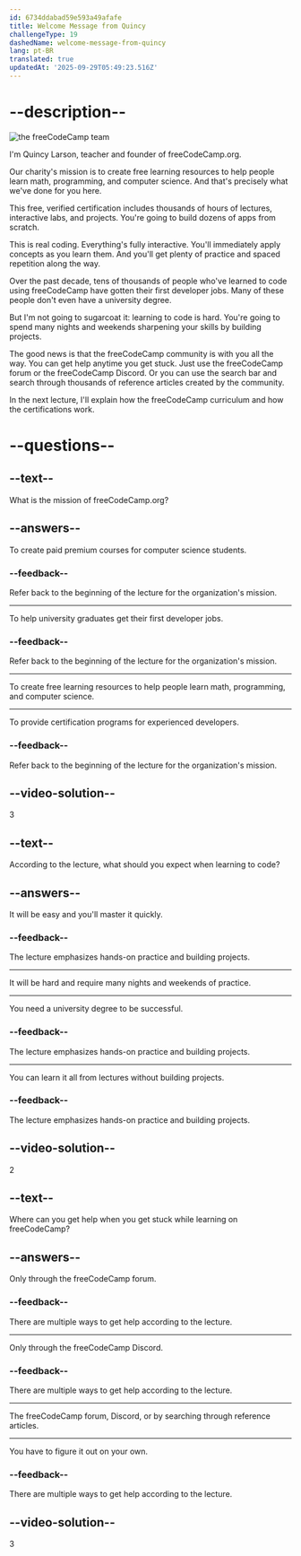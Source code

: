 ```yaml
---
id: 6734ddabad59e593a49afafe
title: Welcome Message from Quincy
challengeType: 19
dashedName: welcome-message-from-quincy
lang: pt-BR
translated: true
updatedAt: '2025-09-29T05:49:23.516Z'
---
```


# --description--

<img src="https://cdn.freecodecamp.org/curriculum/lecture-transcripts/freeCodeCamp_team.jpeg" alt="the freeCodeCamp team">

I'm Quincy Larson, teacher and founder of freeCodeCamp.org.

Our charity's mission is to create free learning resources to help people learn math, programming, and computer science. And that's precisely what we've done for you here.

This free, verified certification includes thousands of hours of lectures, interactive labs, and projects. You're going to build dozens of apps from scratch.

This is real coding. Everything's fully interactive. You'll immediately apply concepts as you learn them. And you'll get plenty of practice and spaced repetition along the way.

Over the past decade, tens of thousands of people who've learned to code using freeCodeCamp have gotten their first developer jobs. Many of these people don't even have a university degree.

But I'm not going to sugarcoat it: learning to code is hard. You're going to spend many nights and weekends sharpening your skills by building projects.

The good news is that the freeCodeCamp community is with you all the way. You can get help anytime you get stuck. Just use the freeCodeCamp forum or the freeCodeCamp Discord. Or you can use the search bar and search through thousands of reference articles created by the community.

In the next lecture, I'll explain how the freeCodeCamp curriculum and how the certifications work.

# --questions--

## --text--

What is the mission of freeCodeCamp.org?

## --answers--

To create paid premium courses for computer science students.

### --feedback--

Refer back to the beginning of the lecture for the organization's mission.

---

To help university graduates get their first developer jobs.

### --feedback--

Refer back to the beginning of the lecture for the organization's mission.

---

To create free learning resources to help people learn math, programming, and computer science.

---

To provide certification programs for experienced developers.

### --feedback--

Refer back to the beginning of the lecture for the organization's mission.

## --video-solution--

3

## --text--

According to the lecture, what should you expect when learning to code?

## --answers--

It will be easy and you'll master it quickly.

### --feedback--

The lecture emphasizes hands-on practice and building projects.

---

It will be hard and require many nights and weekends of practice.

---

You need a university degree to be successful.

### --feedback--

The lecture emphasizes hands-on practice and building projects.

---

You can learn it all from lectures without building projects.

### --feedback--

The lecture emphasizes hands-on practice and building projects.

## --video-solution--

2

## --text--

Where can you get help when you get stuck while learning on freeCodeCamp?

## --answers--

Only through the freeCodeCamp forum.

### --feedback--

There are multiple ways to get help according to the lecture.

---

Only through the freeCodeCamp Discord.

### --feedback--

There are multiple ways to get help according to the lecture.

---

The freeCodeCamp forum, Discord, or by searching through reference articles.

---

You have to figure it out on your own.

### --feedback--

There are multiple ways to get help according to the lecture.

## --video-solution--

3
